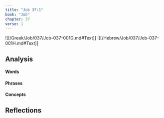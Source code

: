 ```yaml
---
title: "Job 37:1"
book: "Job"
chapter: 37
verse: 1
---
```

![[/Greek/Job/037/Job-037-001G.md#Text]]
![[/Hebrew/Job/037/Job-037-001H.md#Text]]

## Analysis

#### Words

#### Phrases

#### Concepts

## Reflections
